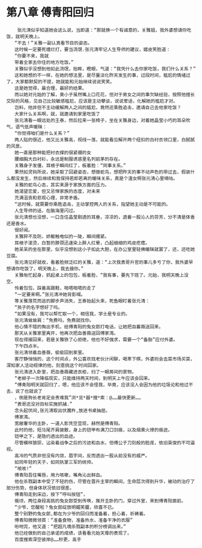 # 第八章 傅青阳回归
        张元清似乎知道她会这么说，当即道：“那就换一个有诚意的，关雅姐，我外婆想请你吃饭，就明天晚上。
       “不去！”关雅一副认真看节目的姿态。
       这时候一定要死缠烂打，要当流氓.张元清牢记人生导师的建议，嬉皮笑脸道：
       “你要不来，我就
       带着全家去你住的地方吃饭。”
       关雅似乎没想到他如此流氓，抬眸，瞪眼，气道：“我凭什么去你家吃饭，我们什么关系？”
       这和她想的不一样，在她的想法里，是尽量淡化昨天发生的事，过段时间，槛尬的情绪过了，大家都默契的不提，她就能和元始继续说说笑笑。
       这是她觉得，最合理，最好的结果。
       而以她对元始的了解，臭小子虽然嘴上口花花，但对于男女之间的事欠缺经验，按照他擅长交际的风格，见自己比较敏感槛尬，应该是主动攀谈，说说荤话，化解她的槛尬才对。
       岂料，他非但不主动缓解两人之间的尴尬，竟然还乘胜追击，邀请自己去他家吃饭？
       大家什么关系啊，就，就邀请到家里吃饭了
       张元清看一眼远处的王泰，然后拉来一张椅子，坐在关雅身边，对着她晶莹小巧的耳朵吹气，语气低声暖昧：
       “你觉得咱们是什么关系？”
       两人贴的很近，他又比关雅高，视线一落，就能看见解开两个纽扣的白衬衣领口里，白腻腻的风景。
       她一直是那种能把衬衣撑的很紧绷的女
       腰细胸大白衬衫，永远是制服诱惑里名列前茅的存在。
       关雅身子发僵，耳根子瞬间红了，板着脸：“同事关系。”
       果然如灵钩所说，她采取了回避姿态，想做蛇鸟，想把昨天的事不动声色的带过去，假装什么都没发生，然后继续和我保持若即若离的暖味关系，真是个渣女啊张元清心里嘀咕。
       关雅的蛇鸟心态，其实来源于家族方面的压力。
       她渴望恋爱，但又忌惮家族的态度，对未来
       充满沮丧和悲观心理，非常矛盾。
       “这时候，就需要你乘胜追击，主动掌控两人的关系，指望她主动是不可能的。
       人生导师的话，在脑海里闪过。
       张元清想也没想，一口含住晶莹剔透的耳垂，凉凉的，透着一股沁人的芬芳，分不清是体香还是香水。
       很好闻。
       关雅猝不及防，娇躯触电似的一陡，瞬间绷紧。
       耳根子滚烫，白暂的脖颈迅速染上醉人红晕，凸起细细的鸡皮疙瘩。
       她呆呆的坐在那里，似乎没想到这小子如此大胆，在办公室里轻佛暖昧就罢了，还，还吃她豆腐。
       张元清见好就收，看着脸频泛红的关雅，道：“上次我表哥升官的事儿多亏了你，我外婆早想请你吃饭了，明天晚上，我去接你。”
       关雅匆忙起身，抓起桌上的包包，板着脸，“我有事，要先下班了。元始，我明天晚上没空。
       怜着包包，踩着高跟鞋，啪嗒啪嗒的走了
       “一定要来啊。”张元清冲她背影喊。
       等关雅落荒而逃的脚步声消失，王泰抬起头来，死鱼眼盯着张元清：
       “孩子的名字想好了吗。
       “如果没有，我可以帮忙取一个，相信我，学士是专业的。
       张元清耸耸肩：“免费吗，免费就找你。
       他心情不错的掏出手机，给傅青阳的兔女郎打电话，让她把血蓄薇送回来。
       那天从关雅家里离开，他再次把血善薇送回傅家湾。
       现在得接回来，若是关雅铁了心拒绝，他也不好强求，需要一个“备胎”应付外婆。
       下午四点半。
       张元清领着血善薇，偷偷回到家里。
       客厅静悄悄的，这个时间点，外公喜欢找老伙计闲聊，喝茶下棋，外婆则会去菜市场买菜，深知家人活动规律的他，刻意挑这个时间回家。
       张元清进入卧室，把血善薇藏进衣柜，扫了一眼房间的景物。
       “老柳子一次降临现实，只能维持两天时间，到明天上午应该会回来。
       “傅青阳明天就回归了，嗯，他应该不会怪我，毕竟，应该没人会因为他的垃圾论和他过不去，说了也就说了
       ，倒是狗长老肯定会责难我”浏*览*器*搜*索：@……最快更新……
       “表哥还没对目标实施抓捕.”
       念头起伏间,张元清取出伏魔杵,放进书桌抽屈。
       傅家湾。
       宽敝奢华的主卧，一道人影凭空显现，赫然是傅青阳。
       此时的他，短马尾齐肩披散，身上的铠甲布满刀口剑痕，以及烟熏火燎的痕迹。
       铠甲之下，是隐约透出的血迹。
       尽管模样狼狈，沾染着战争之后的污迹和血水，但傅公子刀刻般的脸庞，依旧英俊的不可逼视。
       高冷的气质非但没有内敛，眉宇间，反而透出一股从前没有的威严。
       如同年轻的天子，如同执掌三军的统帅。
       “咳咳!”
       傅青阳吾住嘴唇，用力咳嗽，嘴角沁出鲜血。
       他在杀戮副本中受了不轻的伤，尽管在晋升主宰的瞬间，生命层次得到升华，被动的治疗了部分伤势，但身体状况依旧很差。
       傅青阳走到床边，按下“呼叫按钮”，
       俄顷，两位身段高挑的兔女郎受到传唤，推开主卧的门，穿过外室，来到傅青阳面前。
       “少爷，您醒啦？兔女郎绽放明媚笑靥，欣喜不已。
       整个别野的兔女郎,都在为少爷的回归而准备着，担心着，祈祷着。
       傅青阳微微领首：“准备食物，准备热水，准备干净的衣服”
       吩咐完，他又道：“把超凡境杀戮副本的积分榜调出来。”
       他已经做到的自己承诺的成绩，该看看元始天尊的表现了。
       百度搜索深空彼岸@……秒更，高手